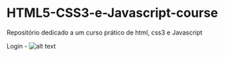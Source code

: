 # HTML5-CSS3-e-Javascript-course
Repositório dedicado a um curso prático de html, css3 e Javascript

Login - ![alt text](http://url/to/img.png)
